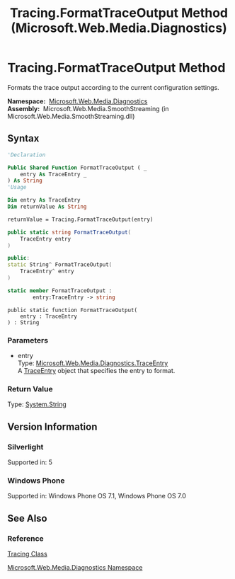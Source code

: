 ﻿---
title: Tracing.FormatTraceOutput Method  (Microsoft.Web.Media.Diagnostics)
TOCTitle: FormatTraceOutput Method
ms:assetid: M:Microsoft.Web.Media.Diagnostics.Tracing.FormatTraceOutput(Microsoft.Web.Media.Diagnostics.TraceEntry)
ms:mtpsurl: https://msdn.microsoft.com/en-us/library/microsoft.web.media.diagnostics.tracing.formattraceoutput(v=VS.95)
ms:contentKeyID: 46307618
ms.date: 05/31/2012
mtps_version: v=VS.95
f1_keywords:
- Microsoft.Web.Media.Diagnostics.Tracing.FormatTraceOutput
dev_langs:
- csharp
- jscript
- vb
- FSharp
- cpp
api_location:
- Microsoft.Web.Media.SmoothStreaming.dll
api_name:
- Microsoft.Web.Media.Diagnostics.Tracing.FormatTraceOutput
api_type:
- Managed
topic_type:
- apiref
- kbSyntax
product_family_name: VS
ROBOTS: INDEX,FOLLOW
---

# Tracing.FormatTraceOutput Method

Formats the trace output according to the current configuration settings.

**Namespace:**  [Microsoft.Web.Media.Diagnostics](microsoft-web-media-diagnostics-namespace_1.md)  
**Assembly:**  Microsoft.Web.Media.SmoothStreaming (in Microsoft.Web.Media.SmoothStreaming.dll)

## Syntax

```vb
'Declaration

Public Shared Function FormatTraceOutput ( _
    entry As TraceEntry _
) As String
'Usage

Dim entry As TraceEntry
Dim returnValue As String

returnValue = Tracing.FormatTraceOutput(entry)
```

```csharp
public static string FormatTraceOutput(
    TraceEntry entry
)
```

```cpp
public:
static String^ FormatTraceOutput(
    TraceEntry^ entry
)
```

``` fsharp
static member FormatTraceOutput : 
        entry:TraceEntry -> string 
```

```jscript
public static function FormatTraceOutput(
    entry : TraceEntry
) : String
```

### Parameters

  - entry  
    Type: [Microsoft.Web.Media.Diagnostics.TraceEntry](traceentry-class-microsoft-web-media-diagnostics_1.md)  
    A [TraceEntry](traceentry-class-microsoft-web-media-diagnostics_1.md) object that specifies the entry to format.

### Return Value

Type: [System.String](https://msdn.microsoft.com/library/s1wwdcbf\(v=vs.95\))  

## Version Information

### Silverlight

Supported in: 5  

### Windows Phone

Supported in: Windows Phone OS 7.1, Windows Phone OS 7.0  

## See Also

### Reference

[Tracing Class](tracing-class-microsoft-web-media-diagnostics_1.md)

[Microsoft.Web.Media.Diagnostics Namespace](microsoft-web-media-diagnostics-namespace_1.md)

